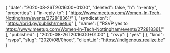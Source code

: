 {
  "date": "2020-08-26T20:16:00+01:00",
  "deleted": false,
  "h": "h-entry",
  "properties": {
    "in-reply-to": [
      "https://www.meetup.com/Women-In-Tech-Nottingham/events/272818361/"
    ],
    "syndication": [
      "https://brid.gy/publish/meetup"
    ],
    "name": [
      "RSVP yes to https://www.meetup.com/Women-In-Tech-Nottingham/events/272818361/"
    ],
    "published": [
      "2020-08-26T20:16:00+01:00"
    ],
    "rsvp": [
      "yes"
    ]
  },
  "kind": "rsvps",
  "slug": "2020/08/0hoet",
  "client_id": "https://indigenous.realize.be"
}
